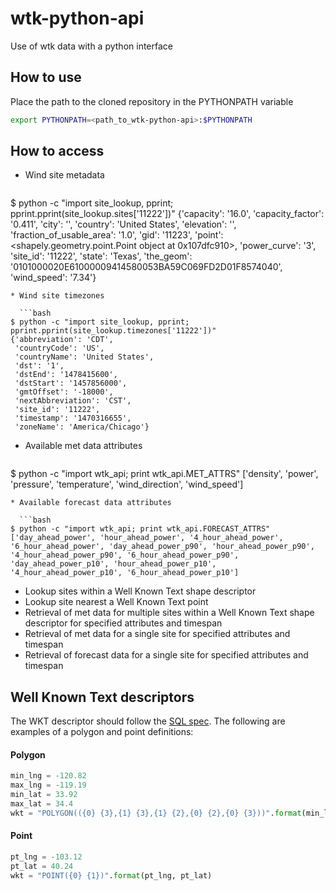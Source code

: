 wtk-python-api
==============

Use of wtk data with a python interface

## How to use
Place the path to the cloned repository in the PYTHONPATH variable
```bash
export PYTHONPATH=<path_to_wtk-python-api>:$PYTHONPATH
```

## How to access
* Wind site metadata

  ```bash
$ python -c "import site_lookup, pprint; pprint.pprint(site_lookup.sites['11222'])"
{'capacity': '16.0',
 'capacity_factor': '0.411',
 'city': '',
 'country': 'United States',
 'elevation': '',
 'fraction_of_usable_area': '1.0',
 'gid': '11223',
 'point': <shapely.geometry.point.Point object at 0x107dfc910>,
 'power_curve': '3',
 'site_id': '11222',
 'state': 'Texas',
 'the_geom': '0101000020E61000009414580053BA59C069FD2D01F8574040',
 'wind_speed': '7.34'}
```
* Wind site timezones

  ```bash
$ python -c "import site_lookup, pprint; pprint.pprint(site_lookup.timezones['11222'])"
{'abbreviation': 'CDT',
 'countryCode': 'US',
 'countryName': 'United States',
 'dst': '1',
 'dstEnd': '1478415600',
 'dstStart': '1457856000',
 'gmtOffset': '-18000',
 'nextAbbreviation': 'CST',
 'site_id': '11222',
 'timestamp': '1470316655',
 'zoneName': 'America/Chicago'}
```
* Available met data attributes

  ```bash
$ python -c "import wtk_api; print wtk_api.MET_ATTRS"
['density', 'power', 'pressure', 'temperature', 'wind_direction', 'wind_speed']
```
* Available forecast data attributes

  ```bash
$ python -c "import wtk_api; print wtk_api.FORECAST_ATTRS"
['day_ahead_power', 'hour_ahead_power', '4_hour_ahead_power', '6_hour_ahead_power', 'day_ahead_power_p90', 'hour_ahead_power_p90', '4_hour_ahead_power_p90', '6_hour_ahead_power_p90', 'day_ahead_power_p10', 'hour_ahead_power_p10', '4_hour_ahead_power_p10', '6_hour_ahead_power_p10']
```
* Lookup sites within a Well Known Text shape descriptor
* Lookup site nearest a Well Known Text point
* Retrieval of met data for multiple sites within a Well Known Text shape descriptor for specified attributes and timespan
* Retrieval of met data for a single site for specified attributes and timespan
* Retrieval of forecast data for a single site for specified attributes and timespan

## Well Known Text descriptors
The WKT descriptor should follow the [SQL spec](http://www.opengeospatial.org/standards/sfs).  The following are examples
of a polygon and point definitions:
#### Polygon
```python
min_lng = -120.82
max_lng = -119.19
min_lat = 33.92
max_lat = 34.4
wkt = "POLYGON(({0} {3},{1} {3},{1} {2},{0} {2},{0} {3}))".format(min_lng, max_lng, min_lat, max_lat)
```
#### Point
```python
pt_lng = -103.12
pt_lat = 40.24
wkt = "POINT({0} {1})".format(pt_lng, pt_lat)
```

